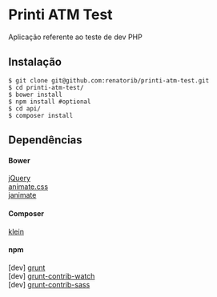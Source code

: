 # Printi ATM Test
Aplicação referente ao teste de dev PHP 

## Instalação
```
$ git clone git@github.com:renatorib/printi-atm-test.git
$ cd printi-atm-test/
$ bower install
$ npm install #optional
$ cd api/
$ composer install
```

## Dependências
#### Bower
[jQuery](https://github.com/jquery/jquery)  
[animate.css](https://github.com/daneden/animate.css)  
[janimate](https://github.com/renatorib/janimate)  

#### Composer
[klein](https://github.com/chriso/klein.php)

#### npm
[dev] [grunt](https://github.com/gruntjs/grunt)  
[dev] [grunt-contrib-watch](https://github.com/gruntjs/grunt-contrib-watch)  
[dev] [grunt-contrib-sass](https://github.com/gruntjs/grunt-contrib-sass)  

